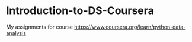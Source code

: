 # Introduction-to-DS-Coursera
My assignments for course https://www.coursera.org/learn/python-data-analysis
